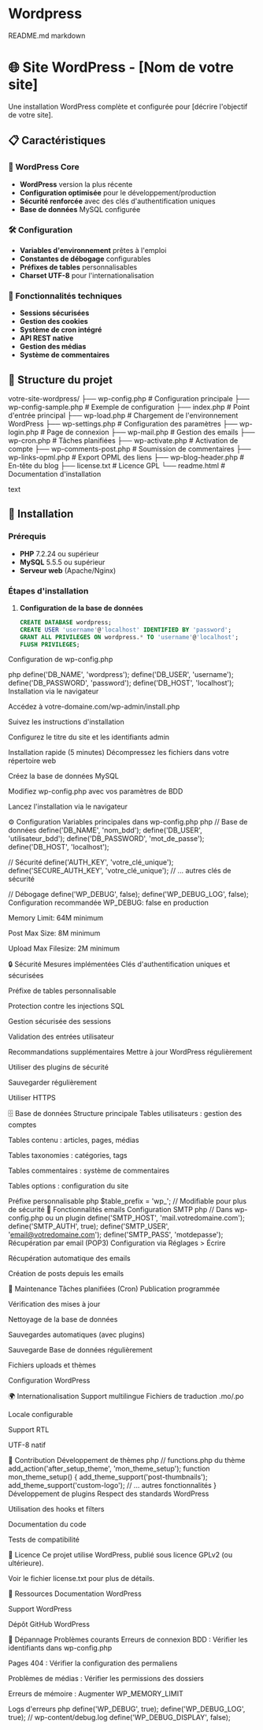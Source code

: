 # Wordpress
README.md
markdown
# 🌐 Site WordPress - [Nom de votre site]

Une installation WordPress complète et configurée pour [décrire l'objectif de votre site].

## 📋 Caractéristiques

### 🚀 WordPress Core
- **WordPress** version la plus récente
- **Configuration optimisée** pour le développement/production
- **Sécurité renforcée** avec des clés d'authentification uniques
- **Base de données** MySQL configurée

### 🛠️ Configuration
- **Variables d'environnement** prêtes à l'emploi
- **Constantes de débogage** configurables
- **Préfixes de tables** personnalisables
- **Charset UTF-8** pour l'internationalisation

### 🔧 Fonctionnalités techniques
- **Sessions sécurisées**
- **Gestion des cookies**
- **Système de cron intégré**
- **API REST native**
- **Gestion des médias**
- **Système de commentaires**

## 📁 Structure du projet
votre-site-wordpress/
├── wp-config.php # Configuration principale
├── wp-config-sample.php # Exemple de configuration
├── index.php # Point d'entrée principal
├── wp-load.php # Chargement de l'environnement WordPress
├── wp-settings.php # Configuration des paramètres
├── wp-login.php # Page de connexion
├── wp-mail.php # Gestion des emails
├── wp-cron.php # Tâches planifiées
├── wp-activate.php # Activation de compte
├── wp-comments-post.php # Soumission de commentaires
├── wp-links-opml.php # Export OPML des liens
├── wp-blog-header.php # En-tête du blog
├── license.txt # Licence GPL
└── readme.html # Documentation d'installation

text

## 🚀 Installation

### Prérequis
- **PHP** 7.2.24 ou supérieur
- **MySQL** 5.5.5 ou supérieur
- **Serveur web** (Apache/Nginx)

### Étapes d'installation

1. **Configuration de la base de données**
   ```sql
   CREATE DATABASE wordpress;
   CREATE USER 'username'@'localhost' IDENTIFIED BY 'password';
   GRANT ALL PRIVILEGES ON wordpress.* TO 'username'@'localhost';
   FLUSH PRIVILEGES;
Configuration de wp-config.php

php
define('DB_NAME', 'wordpress');
define('DB_USER', 'username');
define('DB_PASSWORD', 'password');
define('DB_HOST', 'localhost');
Installation via le navigateur

Accédez à votre-domaine.com/wp-admin/install.php

Suivez les instructions d'installation

Configurez le titre du site et les identifiants admin

Installation rapide (5 minutes)
Décompressez les fichiers dans votre répertoire web

Créez la base de données MySQL

Modifiez wp-config.php avec vos paramètres de BDD

Lancez l'installation via le navigateur

⚙️ Configuration
Variables principales dans wp-config.php
php
// Base de données
define('DB_NAME', 'nom_bdd');
define('DB_USER', 'utilisateur_bdd');
define('DB_PASSWORD', 'mot_de_passe');
define('DB_HOST', 'localhost');

// Sécurité
define('AUTH_KEY', 'votre_clé_unique');
define('SECURE_AUTH_KEY', 'votre_clé_unique');
// ... autres clés de sécurité

// Débogage
define('WP_DEBUG', false);
define('WP_DEBUG_LOG', false);
Configuration recommandée
WP_DEBUG: false en production

Memory Limit: 64M minimum

Post Max Size: 8M minimum

Upload Max Filesize: 2M minimum

🔒 Sécurité
Mesures implémentées
Clés d'authentification uniques et sécurisées

Préfixe de tables personnalisable

Protection contre les injections SQL

Gestion sécurisée des sessions

Validation des entrées utilisateur

Recommandations supplémentaires
Mettre à jour WordPress régulièrement

Utiliser des plugins de sécurité

Sauvegarder régulièrement

Utiliser HTTPS

🗄️ Base de données
Structure principale
Tables utilisateurs : gestion des comptes

Tables contenu : articles, pages, médias

Tables taxonomies : catégories, tags

Tables commentaires : système de commentaires

Tables options : configuration du site

Préfixe personnalisable
php
$table_prefix = 'wp_'; // Modifiable pour plus de sécurité
📧 Fonctionnalités emails
Configuration SMTP
php
// Dans wp-config.php ou un plugin
define('SMTP_HOST', 'mail.votredomaine.com');
define('SMTP_AUTH', true);
define('SMTP_USER', 'email@votredomaine.com');
define('SMTP_PASS', 'motdepasse');
Récupération par email (POP3)
Configuration via Réglages > Écrire

Récupération automatique des emails

Création de posts depuis les emails

🔄 Maintenance
Tâches planifiées (Cron)
Publication programmée

Vérification des mises à jour

Nettoyage de la base de données

Sauvegardes automatiques (avec plugins)

Sauvegarde
Base de données régulièrement

Fichiers uploads et thèmes

Configuration WordPress

🌍 Internationalisation
Support multilingue
Fichiers de traduction .mo/.po

Locale configurable

Support RTL

UTF-8 natif

🤝 Contribution
Développement de thèmes
php
// functions.php du thème
add_action('after_setup_theme', 'mon_theme_setup');
function mon_theme_setup() {
    add_theme_support('post-thumbnails');
    add_theme_support('custom-logo');
    // ... autres fonctionnalités
}
Développement de plugins
Respect des standards WordPress

Utilisation des hooks et filters

Documentation du code

Tests de compatibilité

📄 Licence
Ce projet utilise WordPress, publié sous licence GPLv2 (ou ultérieure).

Voir le fichier license.txt pour plus de détails.

🔗 Ressources
Documentation WordPress

Support WordPress

Dépôt GitHub WordPress

🐛 Dépannage
Problèmes courants
Erreurs de connexion BDD : Vérifier les identifiants dans wp-config.php

Pages 404 : Vérifier la configuration des permaliens

Problèmes de médias : Vérifier les permissions des dossiers

Erreurs de mémoire : Augmenter WP_MEMORY_LIMIT

Logs d'erreurs
php
define('WP_DEBUG', true);
define('WP_DEBUG_LOG', true); // wp-content/debug.log
define('WP_DEBUG_DISPLAY', false);
